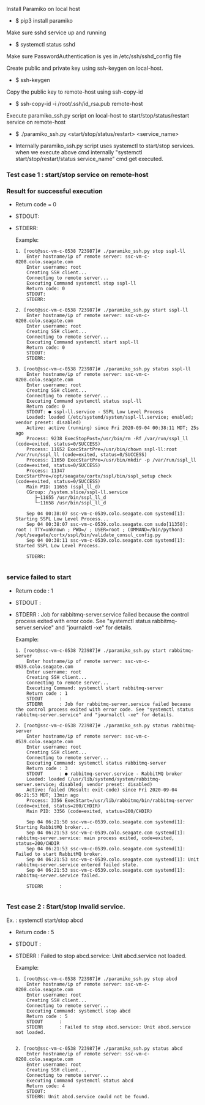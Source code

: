 Install Paramiko on local host
* $ pip3 install paramiko

Make sure sshd service up and running
* $ systemctl status sshd

Make sure PasswordAuthentication is yes in /etc/ssh/sshd_config file

Create public and private key using ssh-keygen on local-host.
* $ ssh-keygen

Copy the public key to remote-host using ssh-copy-id
* $ ssh-copy-id -i /root/.ssh/id_rsa.pub remote-host

Execute paramiko_ssh.py script on local-host to start/stop/status/restart service on remote-host
* $ ./paramiko_ssh.py <start/stop/status/restart> <service_name>

- Internally paramiko_ssh.py script uses systemctl to start/stop services. when we execute above cmd internally "systemctl start/stop/restart/status service_name" cmd get executed.

### Test case 1 : start/stop service on remote-host

### Result for successful execution
* Return code = 0
* STDOUT:
* STDERR:

    Example:
    ```
    1. [root@ssc-vm-c-0538 723987]# ./paramiko_ssh.py stop sspl-ll
        Enter hostname/ip of remote server: ssc-vm-c-0208.colo.seagate.com
        Enter username: root
        Creating SSH client...
        Connecting to remote server...
        Executing Command systemctl stop sspl-ll
        Return code: 0
        STDOUT:
        STDERR:
    
    2. [root@ssc-vm-c-0538 723987]# ./paramiko_ssh.py start sspl-ll
        Enter hostname/ip of remote server: ssc-vm-c-0208.colo.seagate.com
        Enter username: root
        Creating SSH client...
        Connecting to remote server...
        Executing Command systemctl start sspl-ll
        Return code: 0
        STDOUT:
        STDERR:

    3. [root@ssc-vm-c-0538 723987]# ./paramiko_ssh.py status sspl-ll
        Enter hostname/ip of remote server: ssc-vm-c-0208.colo.seagate.com
        Enter username: root
        Creating SSH client...
        Connecting to remote server...
        Executing Command systemctl status sspl-ll
        Return code: 0
        STDOUT: ● sspl-ll.service - SSPL Low Level Process
        Loaded: loaded (/etc/systemd/system/sspl-ll.service; enabled; vendor preset: disabled)
        Active: active (running) since Fri 2020-09-04 00:38:11 MDT; 25s ago
        Process: 9238 ExecStopPost=/usr/bin/rm -Rf /var/run/sspl_ll (code=exited, status=0/SUCCESS)
        Process: 11652 ExecStartPre=/usr/bin/chown sspl-ll:root /var/run/sspl_ll (code=exited, status=0/SUCCESS)
        Process: 11650 ExecStartPre=/usr/bin/mkdir -p /var/run/sspl_ll (code=exited, status=0/SUCCESS)
        Process: 11347 ExecStartPre=/opt/seagate/cortx/sspl/bin/sspl_setup check (code=exited, status=0/SUCCESS)
        Main PID: 11655 (sspl_ll_d)
        CGroup: /system.slice/sspl-ll.service
           ├─11655 /usr/bin/sspl_ll_d
           └─11658 /usr/bin/sspl_ll_d

        Sep 04 00:38:07 ssc-vm-c-0539.colo.seagate.com systemd[1]: Starting SSPL Low Level Process...
        Sep 04 00:38:07 ssc-vm-c-0539.colo.seagate.com sudo[11350]:     root : TTY=unknown ; PWD=/ ; USER=root ; COMMAND=/bin/python3 /opt/seagate/cortx/sspl/bin/validate_consul_config.py
        Sep 04 00:38:11 ssc-vm-c-0539.colo.seagate.com systemd[1]: Started SSPL Low Level Process.

        STDERR:


### service failed to start
* Return code : 1
* STDOUT      :
* STDERR      : Job for rabbitmq-server.service failed because the control process exited with error code. See "systemctl status rabbitmq-server.service" and "journalctl -xe" for details.

    Example:
    ```
    1. [root@ssc-vm-c-0538 723987]# ./paramiko_ssh.py start rabbitmq-server
        Enter hostname/ip of remote server: ssc-vm-c-0539.colo.seagate.com
        Enter username: root
        Creating SSH client...
        Connecting to remote server...
        Executing Command: systemctl start rabbitmq-server
        Return code : 1
        STDOUT      :
        STDERR      : Job for rabbitmq-server.service failed because the control process exited with error code. See "systemctl status rabbitmq-server.service" and "journalctl -xe" for details.

    2. [root@ssc-vm-c-0538 723987]# ./paramiko_ssh.py status rabbitmq-server
        Enter hostname/ip of remote server: ssc-vm-c-0539.colo.seagate.com
        Enter username: root
        Creating SSH client...
        Connecting to remote server...
        Executing Command: systemctl status rabbitmq-server
        Return code : 3
        STDOUT      : ● rabbitmq-server.service - RabbitMQ broker
        Loaded: loaded (/usr/lib/systemd/system/rabbitmq-server.service; disabled; vendor preset: disabled)
        Active: failed (Result: exit-code) since Fri 2020-09-04 06:21:53 MDT; 13min ago
        Process: 3356 ExecStart=/usr/lib/rabbitmq/bin/rabbitmq-server (code=exited, status=200/CHDIR)
        Main PID: 3356 (code=exited, status=200/CHDIR)

        Sep 04 06:21:50 ssc-vm-c-0539.colo.seagate.com systemd[1]: Starting RabbitMQ broker...
        Sep 04 06:21:53 ssc-vm-c-0539.colo.seagate.com systemd[1]: rabbitmq-server.service: main process exited, code=exited, status=200/CHDIR
        Sep 04 06:21:53 ssc-vm-c-0539.colo.seagate.com systemd[1]: Failed to start RabbitMQ broker.
        Sep 04 06:21:53 ssc-vm-c-0539.colo.seagate.com systemd[1]: Unit rabbitmq-server.service entered failed state.
        Sep 04 06:21:53 ssc-vm-c-0539.colo.seagate.com systemd[1]: rabbitmq-server.service failed.

        STDERR      :


### Test case 2 : Start/stop Invalid service.
Ex. : systemctl start/stop abcd
* Return code : 5
* STDOUT      :
* STDERR      : Failed to stop abcd.service: Unit abcd.service not loaded.

    Example:
    ```
    1. [root@ssc-vm-c-0538 723987]# ./paramiko_ssh.py stop abcd
        Enter hostname/ip of remote server: ssc-vm-c-0208.colo.seagate.com
        Enter username: root
        Creating SSH client...
        Connecting to remote server...
        Executing Command: systemctl stop abcd
        Return code : 5
        STDOUT      :
        STDERR      : Failed to stop abcd.service: Unit abcd.service not loaded.


    2. [root@ssc-vm-c-0538 723987]# ./paramiko_ssh.py status abcd
        Enter hostname/ip of remote server: ssc-vm-c-0208.colo.seagate.com
        Enter username: root
        Creating SSH client...
        Connecting to remote server...
        Executing Command systemctl status abcd
        Return code: 4
        STDOUT:
        STDERR: Unit abcd.service could not be found.

